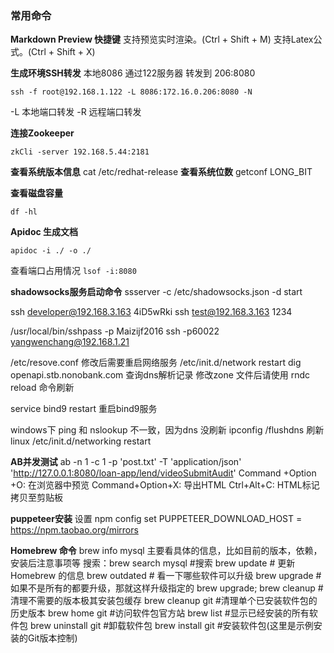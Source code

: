 

### 常用命令

**Markdown Preview 快捷键**
支持预览实时渲染。(Ctrl + Shift + M)
支持Latex公式。(Ctrl + Shift + X)

**生成环境SSH转发**
本地8086 通过122服务器 转发到 206:8080
```
ssh -f root@192.168.1.122 -L 8086:172.16.0.206:8080 -N
```
-L 本地端口转发
-R 远程端口转发

**连接Zookeeper**

`zkCli -server 192.168.5.44:2181`

**查看系统版本信息**
cat /etc/redhat-release
**查看系统位数**
getconf LONG_BIT

**查看磁盘容量**

    df -hl

**Apidoc 生成文档**

    apidoc -i ./ -o ./

查看端口占用情况
`lsof -i:8080`


**shadowsocks服务启动命令**
ssserver -c /etc/shadowsocks.json -d start


ssh developer@192.168.3.163      4iD5wRki
ssh test@192.168.3.163      1234

/usr/local/bin/sshpass -p Maizijf2016 ssh -p60022 yangwenchang@192.168.1.21

/etc/resove.conf 修改后需要重启网络服务  /etc/init.d/network restart
dig openapi.stb.nonobank.com   查询dns解析记录    修改zone 文件后请使用  rndc reload 命令刷新

service bind9 restart  重启bind9服务


windows下  ping 和 nslookup 不一致，因为dns 没刷新   ipconfig /flushdns 刷新
linux   /etc/init.d/networking restart


**AB并发测试**
ab -n 1  -c 1 -p 'post.txt' -T 'application/json' 'http://127.0.0.1:8080/loan-app/lend/videoSubmitAudit'
Command +Option +O: 在浏览器中预览
Command+Option+X: 导出HTML
Ctrl+Alt+C: HTML标记拷贝至剪贴板

**puppeteer安装**
设置
npm config set PUPPETEER_DOWNLOAD_HOST = https://npm.taobao.org/mirrors

**Homebrew 命令**
brew info mysql 主要看具体的信息，比如目前的版本，依赖，安装后注意事项等
搜索：brew search mysql #搜索
brew update  # 更新 Homebrew 的信息
brew outdated # 看一下哪些软件可以升级
brew upgrade <xxx> # 如果不是所有的都要升级，那就这样升级指定的
brew upgrade;
brew cleanup #清理不需要的版本极其安装包缓存
brew cleanup git #清理单个已安装软件包的历史版本
brew home git #访问软件包官方站
brew list #显示已经安装的所有软件包
brew uninstall git #卸载软件包
brew install git #安装软件包(这里是示例安装的Git版本控制)
